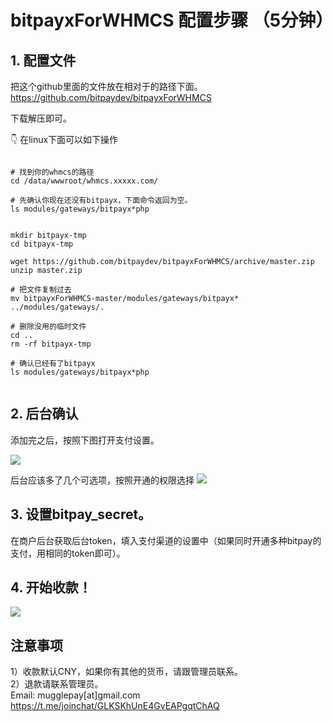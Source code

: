 # bitpayxForWHMCS 配置步骤 （5分钟）

## 1. 配置文件
把这个github里面的文件放在相对于的路径下面。
https://github.com/bitpaydev/bitpayxForWHMCS

下载解压即可。


👇
在linux下面可以如下操作

```

# 找到你的whmcs的路径
cd /data/wwwroot/whmcs.xxxxx.com/

# 先确认你现在还没有bitpayx，下面命令返回为空。
ls modules/gateways/bitpayx*php


mkdir bitpayx-tmp
cd bitpayx-tmp

wget https://github.com/bitpaydev/bitpayxForWHMCS/archive/master.zip
unzip master.zip

# 把文件复制过去
mv bitpayxForWHMCS-master/modules/gateways/bitpayx* ../modules/gateways/.

# 删除没用的临时文件
cd ..
rm -rf bitpayx-tmp

# 确认已经有了bitpayx
ls modules/gateways/bitpayx*php


```


## 2. 后台确认
添加完之后，按照下图打开支付设置。

<img src="https://cdn.mugglepay.com/docs/whmcs/whmcs-settings.png" />

后台应该多了几个可选项，按照开通的权限选择
<img src="https://cdn.mugglepay.com/docs/whmcs/whmcs-select-payment.png" />

## 3. 设置bitpay_secret。
在商户后台获取后台token，填入支付渠道的设置中（如果同时开通多种bitpay的支付，用相同的token即可）。


## 4. 开始收款！
<img src="https://cdn.mugglepay.com/docs/whmcs/whmcs-user.png" />





## 注意事项
1）收款默认CNY，如果你有其他的货币，请跟管理员联系。<br />
2）退款请联系管理员。<br />
Email: mugglepay[at]gmail.com
https://t.me/joinchat/GLKSKhUnE4GvEAPgqtChAQ

